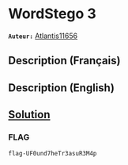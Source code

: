 # WordStego 3
**`Auteur:`** [Atlantis11656](https://github.com/MassinissaDjellouli)

## Description (Français)

## Description (English)

## [Solution](./Solution/WRITEUP.MD)

### FLAG
`flag-UF0und7heTr3asuR3M4p`